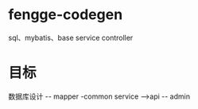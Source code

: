 # fengge-codegen
sql、mybatis、base service controller

# 目标
数据库设计 -- mapper -common service -->api -- admin
